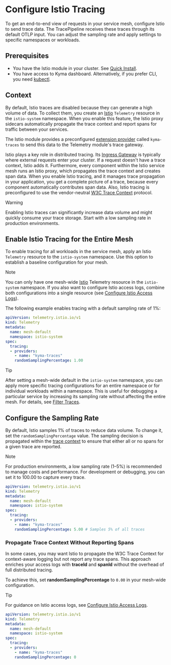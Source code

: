 # Configure Istio Tracing

To get an end-to-end view of requests in your service mesh, configure Istio to send trace data. The TracePipeline receives these traces through its default OTLP input. You can adjust the sampling rate and apply settings to specific namespaces or workloads.

## Prerequisites

- You have the Istio module in your cluster. See [Quick Install](https://kyma-project.io/#/02-get-started/01-quick-install).
- You have access to Kyma dashboard. Alternatively, if you prefer CLI, you need [kubectl](https://kubernetes.io/docs/tasks/tools/#kubectl).

## Context

By default, Istio traces are disabled because they can generate a high volume of data. To collect them, you create an [Istio](https://istio.io/latest/docs/reference/config/telemetry/) `Telemetry` resource in the `istio-system` namespace. When you enable this feature, the Istio proxy sidecars automatically propagate the trace context and report spans for traffic between your services.

The Istio module provides a preconfigured [extension provider](https://istio.io/latest/docs/tasks/observability/telemetry/) called `kyma-traces` to send this data to the Telemetry module's trace gateway.

Istio plays a key role in distributed tracing. Its [Ingress Gateway](https://istio.io/latest/docs/tasks/traffic-management/ingress/ingress-control/) is typically where external requests enter your cluster. If a request doesn't have a trace context, Istio adds it. Furthermore, every component within the Istio service mesh runs an Istio proxy, which propagates the trace context and creates span data. When you enable Istio tracing, and it manages trace propagation in your application, you get a complete picture of a trace, because every component automatically contributes span data. Also, Istio tracing is preconfigured to use the vendor-neutral [W3C Trace Context](https://www.w3.org/TR/trace-context/) protocol.

> [!WARNING]
> Enabling Istio traces can significantly increase data volume and might quickly consume your trace storage. Start with a low sampling rate in production environments.

## Enable Istio Tracing for the Entire Mesh

To enable tracing for all workloads in the service mesh, apply an Istio `Telemetry` resource to the `istio-system` namespace. Use this option to establish a baseline configuration for your mesh.

> [!NOTE]
> You can only have one mesh-wide [Istio](https://istio.io/latest/docs/reference/config/telemetry/) Telemetry resource in the `istio-system` namespace. If you also want to configure Istio access logs, combine both configurations into a single resource (see [Configure Istio Access Logs](./../collecting-logs/istio-support.md)).

The following example enables tracing with a default sampling rate of 1%:

   ```yaml
   apiVersion: telemetry.istio.io/v1
   kind: Telemetry
   metadata:
     name: mesh-default
     namespace: istio-system
   spec:
     tracing:
     - providers:
       - name: "kyma-traces"
       randomSamplingPercentage: 1.00
   ```


> [!TIP]
> After setting a mesh-wide default in the `istio-system` namespace, you can apply more specific tracing configurations for an entire namespace or for individual workloads within a namespace. This is useful for debugging a particular service by increasing its sampling rate without affecting the entire mesh. For details, see [Filter Traces](../filter-and-process/filter-traces.md).

## Configure the Sampling Rate

By default, Istio samples 1% of traces to reduce data volume. To change it, set the `randomSamplingPercentage` value. The sampling decision is propagated within the [trace context](https://www.w3.org/TR/trace-context/#sampled-flag) to ensure that either all or no spans for a given trace are reported.

> [!NOTE]
> For production environments, a low sampling rate (1–5%) is recommended to manage costs and performance. For development or debugging, you can set it to 100.00 to capture every trace.

```yaml
apiVersion: telemetry.istio.io/v1
kind: Telemetry
metadata:
  name: mesh-default
  namespace: istio-system
spec:
  tracing:
  - providers:
    - name: "kyma-traces"
    randomSamplingPercentage: 5.00 # Samples 5% of all traces
```

### Propagate Trace Context Without Reporting Spans

In some cases, you may want Istio to propagate the W3C Trace Context for context-aware logging but not report any trace spans. This approach enriches your access logs with **traceId** and **spanId** without the overhead of full distributed tracing.

To achieve this, set **randomSamplingPercentage** to `0.00` in your mesh-wide configuration.

> [!TIP] 
> For guidance on Istio access logs, see [Configure Istio Access Logs](../collecting-logs/istio-support.md).


```yaml
apiVersion: telemetry.istio.io/v1
kind: Telemetry
metadata:
  name: mesh-default
  namespace: istio-system
spec:
  tracing:
  - providers:
    - name: "kyma-traces"
    randomSamplingPercentage: 0
```
